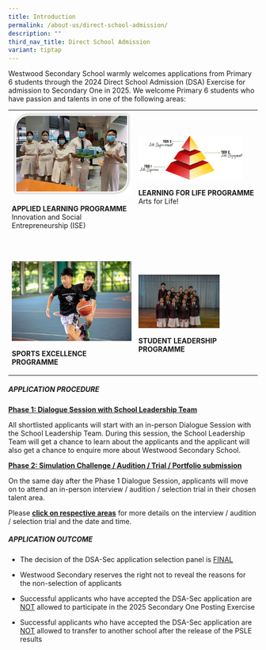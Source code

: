 ```yaml
---
title: Introduction
permalink: /about-us/direct-school-admission/
description: ""
third_nav_title: Direct School Admission
variant: tiptap
---
```

<p>Westwood Secondary School warmly welcomes applications from Primary 6
students through the 2024 Direct School Admission (DSA) Exercise for admission
to Secondary One in 2025. We welcome Primary 6 students who have passion
and talents in one of the following areas:</p>
<table style="minWidth: 50px">
<colgroup>
<col>
<col>
</colgroup>
<tbody>
<tr>
<td rowspan="1" colspan="1">
<div class="isomer-image-wrapper">
<img style="width=80%" height="auto" width="100%" src="/images/ALP2.jpeg">
</div>
<p><strong>APPLIED LEARNING PROGRAMME</strong>
<br>Innovation and Social Entrepreneurship (ISE)
<br>
</p>
</td>
<td rowspan="1" colspan="1">
<div class="isomer-image-wrapper">
<img style="width:90%" height="auto" width="100%" src="/images/LLP1.png">
</div>
<p><strong>LEARNING FOR LIFE PROGRAMME</strong>
<br>Arts for Life!</p>
</td>
</tr>
<tr>
<td rowspan="1" colspan="1">
<p>
<br>
</p>
<div class="isomer-image-wrapper">
<img style="width=80%" height="auto" width="100%" src="/images/dsa%20sep.jpg">
</div>
<p><strong>SPORTS EXCELLENCE PROGRAMME</strong>
<br>
</p>
</td>
<td rowspan="1" colspan="1">
<p>
<br>
</p>
<div class="isomer-image-wrapper">
<img style="width:70%" height="auto" width="100%" src="/images/dsaslb.png">
</div>
<p><strong>STUDENT LEADERSHIP PROGRAMME</strong>
</p>
</td>
</tr>
</tbody>
</table>
<h5>APPLICATION PROCEDURE</h5>
<p><strong><u>Phase 1: Dialogue Session with School Leadership Team</u></strong>
</p>
<p>All shortlisted applicants will start with an in-person Dialogue Session
with the School Leadership Team. During this session, the School Leadership
Team will get a chance to learn about the applicants and the applicant
will also get a chance to enquire more about Westwood Secondary School.</p>
<p><strong><u>Phase 2: Simulation Challenge / Audition / Trial / Portfolio submission</u></strong>
</p>
<p>On the same day after the Phase 1 Dialogue Session, applicants will move
on to attend an in-person interview / audition / selection trial in their
chosen talent area.</p>
<p>Please <strong><u>click on respective areas</u></strong> for more details
on the interview / audition / selection trial and the date and time.</p>
<p></p>
<h5>APPLICATION OUTCOME</h5>
<ul>
<li>
<p>The decision of the DSA-Sec application selection panel is <u>FINAL</u>
</p>
</li>
<li>
<p>Westwood Secondary reserves the right not to reveal the reasons for the
non-selection of applicants</p>
</li>
<li>
<p>Successful applicants who have accepted the DSA-Sec application are <u>NOT</u> allowed
to participate in the 2025 Secondary One Posting Exercise</p>
</li>
<li>
<p>Successful applicants who have accepted the DSA-Sec application are <u>NOT</u> allowed
to transfer to another school after the release of the PSLE results</p>
</li>
</ul>
<p></p>
<p></p>